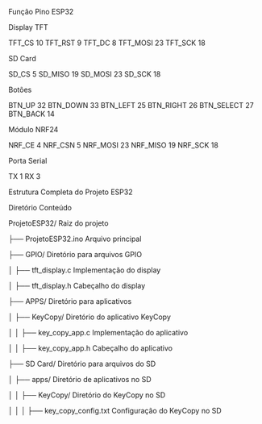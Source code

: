 Função	Pino ESP32

Display TFT

TFT_CS	10
TFT_RST	9
TFT_DC	8
TFT_MOSI	23
TFT_SCK	18

SD Card

SD_CS	5
SD_MISO	19
SD_MOSI	23
SD_SCK	18

Botões

BTN_UP	32
BTN_DOWN	33
BTN_LEFT	25
BTN_RIGHT	26
BTN_SELECT	27
BTN_BACK	14

Módulo NRF24

NRF_CE	4
NRF_CSN	5
NRF_MOSI	23
NRF_MISO	19
NRF_SCK	18

Porta Serial

TX	1
RX	3

Estrutura Completa do Projeto ESP32

Diretório	Conteúdo

ProjetoESP32/	Raiz do projeto

├── ProjetoESP32.ino	Arquivo principal

├── GPIO/	Diretório para arquivos GPIO

│ ├── tft_display.c	Implementação do display

│ ├── tft_display.h	Cabeçalho do display

├── APPS/	Diretório para aplicativos

│ ├── KeyCopy/	Diretório do aplicativo KeyCopy

│ │ ├── key_copy_app.c	Implementação do aplicativo

│ │ ├── key_copy_app.h	Cabeçalho do aplicativo

├── SD Card/	Diretório para arquivos do SD

│ ├── apps/	Diretório de aplicativos no SD

│ │ ├── KeyCopy/	Diretório do KeyCopy no SD

│ │ │ ├── key_copy_config.txt	Configuração do KeyCopy no SD
